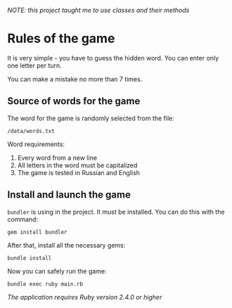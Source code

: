 *NOTE: this project taught me to use classes and their methods*

# Rules of the game

It is very simple - you have to guess the hidden word. You can enter only one letter per turn.

You can make a mistake no more than 7 times.

## Source of words for the game

The word for the game is randomly selected from the file:

```
/data/words.txt
```

Word requirements:
  1. Еvery word from a new line
  2. All letters in the word must be capitalized
  3. The game is tested in Russian and English

## Install and launch the game

`bundler` is using in the project. It must be installed. You can do this with the command:

```
gem install bundler
```

After that, install all the necessary gems:

```
bundle install
```

Now you can safely run the game:

```
bundle exec ruby main.rb
```

*The application requires Ruby version 2.4.0 or higher*
